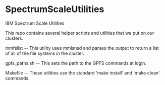 # SpectrumScaleUtilities
IBM Spectrum Scale Utilities

This repo contains several helper scripts and utilities that we put on our clusters.

mmfslist  --  This utility uses mmlsnsd and parses the output to return a list of all
              of the file systems in the cluster.

gpfs_paths.sh  --  This sets the path to the GPFS commands at login.

Makefile  --  These utilities use the standard 'make install' and 'make clean' commands.

